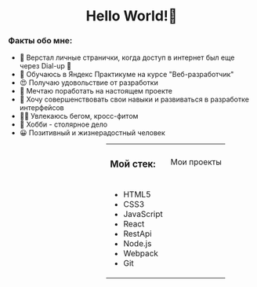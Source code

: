 <h1  align="center" >Hello World!👋 </h1>

<h3>Факты обо мне:</h3>
<ul>
  <li>🔗 Верстал личные странички, когда доступ в интернет был еще через Dial-up 🐢</li>
  <li>📘 Обучаюсь в Яндекс Практикуме на курсе "Веб-разработчик"</li>
  <li>😍 Получаю удовольствие от разработки</li>
  <li>🎯 Мечтаю поработать на настоящем проекте</li>
  <li>🧱 Хочу совершенствовать свои навыки и развиваться в разработке интерфейсов</li>
  <li>🏃🏼 Увлекаюсь бегом, кросс-фитом</li>
  <li>📐 Хобби - столярное дело</li>
  <li>😀 Позитивный и жизнерадостный человек</li>
</ul>

<table style = "width:100%; allign:center; margin: 0 200px">
<tr>
<td><h3>Мой стек:</h3>
</td>
<td>Мои проекты</td>

</tr>
<tr>
<td><ul>
  <li>HTML5</li>
  <li>CSS3</li>
  <li>JavaScript</li>
  <li>React</li>
  <li>RestApi</li>
  <li>Node.js</li>
  <li>Webpack</li>
  <li>Git</li>
</ul></td>
<td></td>
</tr>
</table>
